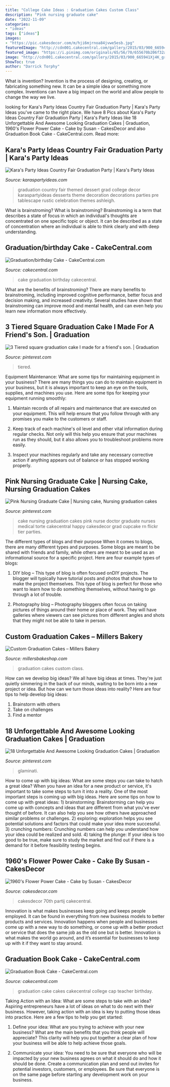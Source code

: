 ```yaml
---
title: "College Cake Ideas : Graduation Cakes Custom Class"
description: "Pink nursing graduate cake"
date: "2022-11-09"
categories:
- "ideas"
tags: ["ideas"]
images:
- "https://pic.cakesdecor.com/m/hji6mjrnoa84jvwe5esb.jpg"
featuredImage: "http://cdn001.cakecentral.com/gallery/2015/03/900_665941Xj4K_graduation-book-cake.jpg"
featured_image: "https://i.pinimg.com/originals/65/56/70/655670b206f32af30eac5fae0775c2ad.jpg"
image: "http://cdn001.cakecentral.com/gallery/2015/03/900_665941Xj4K_graduation-book-cake.jpg"
ShowToc: true
author: "Darrick Torphy"
---
```



What is invention?
Invention is the process of designing, creating, or fabricating something new. It can be a simple idea or something more complex. Inventions can have a big impact on the world and allow people to change the way we live.

	

		
looking for Kara&#039;s Party Ideas Country Fair Graduation Party | Kara&#039;s Party Ideas you've came to the right place. We have 8 Pics about Kara&#039;s Party Ideas Country Fair Graduation Party | Kara&#039;s Party Ideas like 18 Unforgettable And Awesome Looking Graduation Cakes | Graduation, 1960&#039;s Flower Power Cake - Cake by Susan - CakesDecor and also Graduation Book Cake - CakeCentral.com. Read more:
		
    
## Kara&#039;s Party Ideas Country Fair Graduation Party | Kara&#039;s Party Ideas

<img loading=lazy src="https://karaspartyideas.com/wp-content/uploads/2016/07/Country-Fair-Graduation-Party-via-Karas-Party-Ideas-KarasPartyIdeas.com18.jpg" onerror="this.onerror=null;this.src='https://tse1.mm.bing.net/th?id=OIP.Mre2ytmgHKoWsV0pVNfuVAHaLH&amp;pid=15.1';" alt="Kara&#039;s Party Ideas Country Fair Graduation Party | Kara&#039;s Party Ideas">

_Source: karaspartyideas.com_

>graduation country fair themed dessert grad college decor karaspartyideas desserts theme decoration decorations parties pre tablescape rustic celebration themes ashleigh. 

	

What is brainstroming?
What is brainstroming? Brainstroming is a term that describes a state of focus in which an individual's thoughts are concentrated on one specific topic or object. It can be described as a state of concentration where an individual is able to think clearly and with deep understanding.

    
## Graduation/birthday Cake - CakeCentral.com

<img loading=lazy src="https://cdn001.cakecentral.com/gallery/2015/06/900_m0fBvMALVI-graduationbirthday-cake.jpg" onerror="this.onerror=null;this.src='https://tse3.mm.bing.net/th?id=OIP.Q7I2kH2_1YzAasRpyTSGJQHaLH&amp;pid=15.1';" alt="Graduation/birthday Cake - CakeCentral.com">

_Source: cakecentral.com_

>cake graduation birthday cakecentral. 

	

What are the benefits of brainstroming?
There are many benefits to brainstroming, including improved cognitive performance, better focus and decision making, and increased creativity. Several studies have shown that brainstroming can improve mood and mental health, and can even help you learn new information more effectively.

    
## 3 Tiered Square Graduation Cake I Made For A Friend&#039;s Son. | Graduation

<img loading=lazy src="https://i.pinimg.com/originals/96/dd/29/96dd29d471fe0bf7542bf620d2282672.jpg" onerror="this.onerror=null;this.src='https://tse1.mm.bing.net/th?id=OIP.dx6dGnhvKoeh3uxoT4Z9dQHaJ4&amp;pid=15.1';" alt="3 Tiered square graduation cake I made for a friend&#039;s son. | Graduation">

_Source: pinterest.com_

>tiered. 

	

Equipment Maintenance: What are some tips for maintaining equipment in your business?
There are many things you can do to maintain equipment in your business, but it is always important to keep an eye on the tools, supplies, and machines you use. Here are some tips for keeping your equipment running smoothly:
1. Maintain records of all repairs and maintenance that are executed on your equipment. This will help ensure that you follow through with any promises you make to the customers or staff.

2. Keep track of each machine's oil level and other vital information during regular checks. Not only will this help you ensure that your machines run as they should, but it also allows you to troubleshoot problems more easily.

3. Inspect your machines regularly and take any necessary corrective action if anything appears out of balance or has stopped working properly.

    
## Pink Nursing Graduate Cake | Nursing Cake, Nursing Graduation Cakes

<img loading=lazy src="https://i.pinimg.com/originals/66/b8/16/66b816375f9a09ef93bd4c7d0e218909.jpg" onerror="this.onerror=null;this.src='https://tse3.mm.bing.net/th?id=OIP.m3Wz5fjUqHwBexECER2G6QHaKt&amp;pid=15.1';" alt="Pink Nursing Graduate Cake | Nursing cake, Nursing graduation cakes">

_Source: pinterest.com_

>cake nursing graduation cakes pink nurse doctor graduate nurses medical torte cakecentral happy cakesdecor grad cupcake rn flickr tier parties. 

	

The different types of blogs and their purpose
When it comes to blogs, there are many different types and purposes. Some blogs are meant to be shared with friends and family, while others are meant to be used as an informational source for a specific project. Here are four example types of blogs: 
1. DIY blog – This type of blog is often focused onDIY projects. The blogger will typically have tutorial posts and photos that show how to make the project themselves. This type of blog is perfect for those who want to learn how to do something themselves, without having to go through a lot of trouble. 

2. Photography blog – Photography bloggers often focus on taking pictures of things around their home or place of work. They will have galleries where viewers can see pictures from different angles and shots that they might not be able to take in person.

    
## Custom Graduation Cakes – Millers Bakery

<img loading=lazy src="http://www.millersbakeshop.com/wp-content/uploads/2017/06/img_0347-773x1030.jpg" onerror="this.onerror=null;this.src='https://tse3.mm.bing.net/th?id=OIP.qH9RT_3Bt77RumM4TvKL1wHaJ3&amp;pid=15.1';" alt="Custom Graduation Cakes – Millers Bakery">

_Source: millersbakeshop.com_

>graduation cakes custom class. 

	

How can we develop big ideas?
We all have big ideas at times. They're just quietly simmering in the back of our minds, waiting to be born into a new project or idea. But how can we turn those ideas into reality? Here are four tips to help develop big ideas: 
1. Brainstorm with others 
2. Take on challenges 
3. Find a mentor 

    
## 18 Unforgettable And Awesome Looking Graduation Cakes | Graduation

<img loading=lazy src="https://i.pinimg.com/originals/65/56/70/655670b206f32af30eac5fae0775c2ad.jpg" onerror="this.onerror=null;this.src='https://tse1.mm.bing.net/th?id=OIP.M6D1_zPCwybsMjIkiSssCQHaLG&amp;pid=15.1';" alt="18 Unforgettable And Awesome Looking Graduation Cakes | Graduation">

_Source: pinterest.com_

>glaminati. 

	

How to come up with big ideas: What are some steps you can take to hatch a great idea?
When you have an idea for a new product or service, it's important to take some steps to turn it into a reality. One of the most important steps is coming up with big ideas. Here are some tips on how to come up with great ideas: 1) brainstorming: Brainstorming can help you come up with concepts and ideas that are different from what you've ever thought of before. It can also help you see how others have approached similar problems or challenges. 2) exploring: exploration helps you see potential solutions and factors that could make your idea more successful. 3) crunching numbers: Crunching numbers can help you understand how your idea could be realized and sold. 4) taking the plunge: If your idea is too good to be true, make sure to study the market and find out if there is a demand for it before feasibility testing begins.

    
## 1960&#039;s Flower Power Cake - Cake By Susan - CakesDecor

<img loading=lazy src="https://pic.cakesdecor.com/m/hji6mjrnoa84jvwe5esb.jpg" onerror="this.onerror=null;this.src='https://tse4.mm.bing.net/th?id=OIP.jdfB6FLyjZTmzl-iIqBaQQHaJ3&amp;pid=15.1';" alt="1960&#039;s Flower Power Cake - Cake by Susan - CakesDecor">

_Source: cakesdecor.com_

>cakesdecor 70th partij cakecentral. 

	

Innovation is what makes businesses keep going and keeps people employed. It can be found in everything from new business models to better products and services. Innovation happens when people and businesses come up with a new way to do something, or come up with a better product or service that does the same job as the old one but is better. Innovation is what makes the world go around, and it’s essential for businesses to keep up with it if they want to stay around.

    
## Graduation Book Cake - CakeCentral.com

<img loading=lazy src="http://cdn001.cakecentral.com/gallery/2015/03/900_665941Xj4K_graduation-book-cake.jpg" onerror="this.onerror=null;this.src='https://tse1.mm.bing.net/th?id=OIP.Z52LwnxbIQ8i4hcxoel3vwHaLD&amp;pid=15.1';" alt="Graduation Book Cake - CakeCentral.com">

_Source: cakecentral.com_

>graduation cake cakes cakecentral college cap teacher birthday. 

	

Taking Action with an Idea: What are some steps to take with an idea?
Aspiring entrepreneurs have a lot of ideas on what to do next with their business. However, taking action with an idea is key to putting those ideas into practice. Here are a few tips to help you get started:
1. Define your idea: What are you trying to achieve with your new business? What are the main benefits that you think people will appreciate? This clarity will help you put together a clear plan of how your business will be able to help achieve those goals.

2. Communicate your idea: You need to be sure that everyone who will be impacted by your new business agrees on what it should do and how it should be done. Create a communication plan and send out invites for potential investors, customers, or employees. Be sure that everyone is on the same page before starting any development work on your business.


